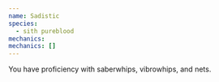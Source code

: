 ```yaml
---
name: Sadistic
species:
  - sith pureblood
mechanics:
mechanics: []
---
```

You have proficiency with saberwhips, vibrowhips, and nets.
